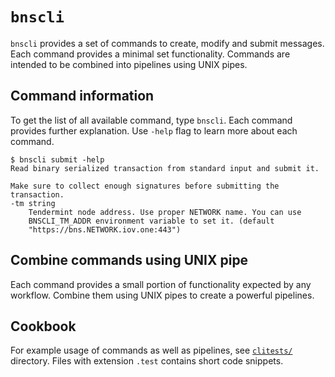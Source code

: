 # `bnscli`

`bnscli` provides a set of commands to create, modify and submit messages. Each
command provides a minimal set functionality. Commands are intended to be
combined into pipelines using UNIX pipes.

## Command information

To get the list of all available command, type `bnscli`. Each command provides
further explanation. Use `-help` flag to learn more about each command.

    $ bnscli submit -help
    Read binary serialized transaction from standard input and submit it.

    Make sure to collect enough signatures before submitting the transaction.
    -tm string
        Tendermint node address. Use proper NETWORK name. You can use
        BNSCLI_TM_ADDR environment variable to set it. (default
        "https://bns.NETWORK.iov.one:443")

## Combine commands using UNIX pipe

Each command provides a small portion of functionality expected by any
workflow. Combine them using UNIX pipes to create a powerful pipelines.

## Cookbook

For example usage of commands as well as pipelines, see
[`clitests/`](clitests/) directory. Files with extension `.test` contains short
code snippets.
